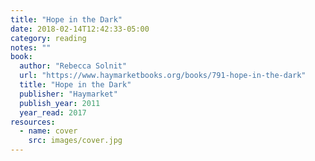 ```yaml
---
title: "Hope in the Dark"
date: 2018-02-14T12:42:33-05:00
category: reading
notes: ""
book:
  author: "Rebecca Solnit"
  url: "https://www.haymarketbooks.org/books/791-hope-in-the-dark"
  title: "Hope in the Dark"
  publisher: "Haymarket"
  publish_year: 2011
  year_read: 2017
resources:
  - name: cover
    src: images/cover.jpg
---
```


